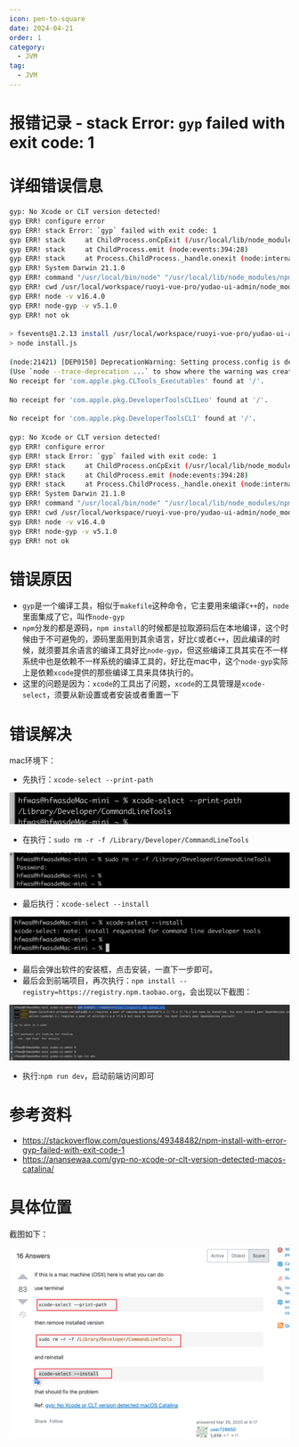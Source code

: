 ```yaml
---
icon: pen-to-square
date: 2024-04-21
order: 1
category:
  - JVM
tag:
  - JVM
---
```


# 报错记录 - stack Error: `gyp` failed with exit code: 1

# 详细错误信息

```bash
gyp: No Xcode or CLT version detected!
gyp ERR! configure error 
gyp ERR! stack Error: `gyp` failed with exit code: 1
gyp ERR! stack     at ChildProcess.onCpExit (/usr/local/lib/node_modules/npm/node_modules/node-gyp/lib/configure.js:351:16)
gyp ERR! stack     at ChildProcess.emit (node:events:394:28)
gyp ERR! stack     at Process.ChildProcess._handle.onexit (node:internal/child_process:290:12)
gyp ERR! System Darwin 21.1.0
gyp ERR! command "/usr/local/bin/node" "/usr/local/lib/node_modules/npm/node_modules/node-gyp/bin/node-gyp.js" "rebuild"
gyp ERR! cwd /usr/local/workspace/ruoyi-vue-pro/yudao-ui-admin/node_modules/watchpack-chokidar2/node_modules/fsevents
gyp ERR! node -v v16.4.0
gyp ERR! node-gyp -v v5.1.0
gyp ERR! not ok 

> fsevents@1.2.13 install /usr/local/workspace/ruoyi-vue-pro/yudao-ui-admin/node_modules/webpack-dev-server/node_modules/fsevents
> node install.js

(node:21421) [DEP0150] DeprecationWarning: Setting process.config is deprecated. In the future the property will be read-only.
(Use `node --trace-deprecation ...` to show where the warning was created)
No receipt for 'com.apple.pkg.CLTools_Executables' found at '/'.

No receipt for 'com.apple.pkg.DeveloperToolsCLILeo' found at '/'.

No receipt for 'com.apple.pkg.DeveloperToolsCLI' found at '/'.

gyp: No Xcode or CLT version detected!
gyp ERR! configure error 
gyp ERR! stack Error: `gyp` failed with exit code: 1
gyp ERR! stack     at ChildProcess.onCpExit (/usr/local/lib/node_modules/npm/node_modules/node-gyp/lib/configure.js:351:16)
gyp ERR! stack     at ChildProcess.emit (node:events:394:28)
gyp ERR! stack     at Process.ChildProcess._handle.onexit (node:internal/child_process:290:12)
gyp ERR! System Darwin 21.1.0
gyp ERR! command "/usr/local/bin/node" "/usr/local/lib/node_modules/npm/node_modules/node-gyp/bin/node-gyp.js" "rebuild"
gyp ERR! cwd /usr/local/workspace/ruoyi-vue-pro/yudao-ui-admin/node_modules/webpack-dev-server/node_modules/fsevents
gyp ERR! node -v v16.4.0
gyp ERR! node-gyp -v v5.1.0
gyp ERR! not ok
```

# 错误原因

- `gyp`是一个编译工具，相似于`makefile`这种命令，它主要用来编译`C++`的，`node`里面集成了它，叫作`node-gyp`
- `npm`分发的都是源码，`npm install`的时候都是拉取源码后在本地编译，这个时候由于不可避免的，源码里面用到其余语言，好比`C`或者`C++`，因此编译的时候，就须要其余语言的编译工具好比`node-gyp`，但这些编译工具其实在不一样系统中也是依赖不一样系统的编译工具的，好比在mac中，这个`node-gyp`实际上是依赖`xcode`提供的那些编译工具来具体执行的。
- 这里的问题是因为：`xcode`的工具出了问题，`xcode`的工具管理是`xcode-select`，须要从新设置或者安装或者重置一下

# 错误解决

mac环境下：

- 先执行：`xcode-select --print-path`

![image-20220222230004665](./images/image-20220222230004665.png)

- 在执行：`sudo rm -r -f /Library/Developer/CommandLineTools`

![image-20220222230017837](./images/image-20220222230017837.png)

- 最后执行：`xcode-select --install`

![image-20220222230031503](./images/image-20220222230031503.png)

- 最后会弹出软件的安装框，点击安装，一直下一步即可。
- 最后会到前端项目，再次执行：`npm install --registry=https://registry.npm.taobao.org`，会出现以下截图：

![image-20220222230238883](./images/image-20220222230238883.png)

- 执行:`npm run dev`，启动前端访问即可

# 参考资料

- https://stackoverflow.com/questions/49348482/npm-install-with-error-gyp-failed-with-exit-code-1
- https://anansewaa.com/gyp-no-xcode-or-clt-version-detected-macos-catalina/

# 具体位置

截图如下：

![image-20220222225832442](./images/image-20220222225832442.png)
